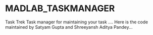 # MADLAB_TASKMANAGER
Task Trek
Task manager for maintaining your task ....
Here is the code maintained by Satyam Gupta and Shreeyansh Aditya Pandey...
